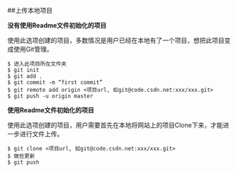 ##上传本地项目

**没有使用Readme文件初始化的项目**

使用此选项创建的项目，多数情况是用户已经在本地有了一个项目，想把此项目变成使用Git管理。

	$ 进入此项目所在文件夹
	$ git init
	$ git add .
	$ git commit -m “first commit”
	$ git remote add origin <项目url, 如git@code.csdn.net:xxx/xxx.git>
	$ git push -u origin master
    
**使用Readme文件初始化的项目**

使用此选项创建的项目，用户需要首先在本地将网站上的项目Clone下来，才能进一步进行文件上传。

	$ git clone <项目url, 如git@code.csdn.net:xxx/xxx.git>
	$ 做些更新
	$ git push